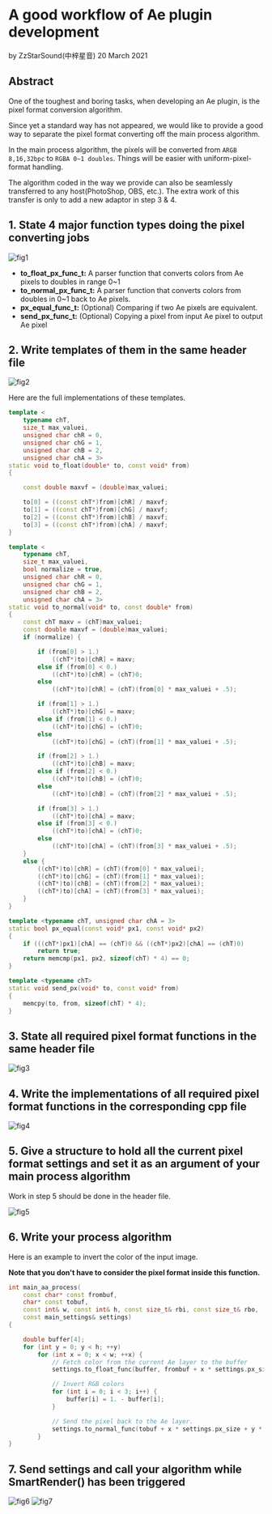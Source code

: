 # A good workflow of Ae plugin development

by ZzStarSound(中梓星音)
20 March 2021

## Abstract 

One of the toughest and boring tasks, when developing an Ae plugin, is the pixel format conversion algorithm. 

Since yet a standard way has not appeared, we would like to provide a good way to separate the pixel format converting off the main process algorithm. 

In the main process algorithm, the pixels will be converted from `ARGB 8,16,32bpc` to `RGBA 0~1 doubles`. Things will be easier with uniform-pixel-format handling. 

The algorithm coded in the way we provide can also be seamlessly transferred to any host(PhotoShop, OBS, etc.). The extra work of this transfer is only to add a new adaptor in step 3 & 4. 

## 1. State 4 major function types doing the pixel converting jobs

![fig1](fig1.png)

- **to_float_px_func_t:** 
A parser function that converts colors from Ae pixels to doubles in range 0~1
- **to_normal_px_func_t:**
A parser function that converts colors from doubles in 0~1 back to Ae pixels. 
- **px_equal_func_t:** (Optional)
Comparing if two Ae pixels are equivalent. 
- **send_px_func_t:** (Optional)
Copying a pixel from input Ae pixel to output Ae pixel


## 2. Write templates of them in the same header file

![fig2](fig2.png)

Here are the full implementations of these templates. 

```cpp
template <
    typename chT,
    size_t max_valuei,
    unsigned char chR = 0,
    unsigned char chG = 1,
    unsigned char chB = 2,
    unsigned char chA = 3>
static void to_float(double* to, const void* from)
{

    const double maxvf = (double)max_valuei;

    to[0] = ((const chT*)from)[chR] / maxvf;
    to[1] = ((const chT*)from)[chG] / maxvf;
    to[2] = ((const chT*)from)[chB] / maxvf;
    to[3] = ((const chT*)from)[chA] / maxvf;
}

template <
    typename chT,
    size_t max_valuei,
    bool normalize = true,
    unsigned char chR = 0,
    unsigned char chG = 1,
    unsigned char chB = 2,
    unsigned char chA = 3>
static void to_normal(void* to, const double* from)
{
    const chT maxv = (chT)max_valuei;
    const double maxvf = (double)max_valuei;
    if (normalize) {

        if (from[0] > 1.)
            ((chT*)to)[chR] = maxv;
        else if (from[0] < 0.)
            ((chT*)to)[chR] = (chT)0;
        else
            ((chT*)to)[chR] = (chT)(from[0] * max_valuei + .5);

        if (from[1] > 1.)
            ((chT*)to)[chG] = maxv;
        else if (from[1] < 0.)
            ((chT*)to)[chG] = (chT)0;
        else
            ((chT*)to)[chG] = (chT)(from[1] * max_valuei + .5);

        if (from[2] > 1.)
            ((chT*)to)[chB] = maxv;
        else if (from[2] < 0.)
            ((chT*)to)[chB] = (chT)0;
        else
            ((chT*)to)[chB] = (chT)(from[2] * max_valuei + .5);

        if (from[3] > 1.)
            ((chT*)to)[chA] = maxv;
        else if (from[3] < 0.)
            ((chT*)to)[chA] = (chT)0;
        else
            ((chT*)to)[chA] = (chT)(from[3] * max_valuei + .5);
    }
    else {
        ((chT*)to)[chR] = (chT)(from[0] * max_valuei);
        ((chT*)to)[chG] = (chT)(from[1] * max_valuei);
        ((chT*)to)[chB] = (chT)(from[2] * max_valuei);
        ((chT*)to)[chA] = (chT)(from[3] * max_valuei);
    }
}

template <typename chT, unsigned char chA = 3>
static bool px_equal(const void* px1, const void* px2)
{
    if (((chT*)px1)[chA] == (chT)0 && ((chT*)px2)[chA] == (chT)0)
        return true;
    return memcmp(px1, px2, sizeof(chT) * 4) == 0;
}

template <typename chT>
static void send_px(void* to, const void* from)
{
    memcpy(to, from, sizeof(chT) * 4);
}

```

## 3. State all required pixel format functions in the same header file

![fig3](fig3.png)


## 4. Write the implementations of all required pixel format functions in the corresponding cpp file

![fig4](fig4.png)

## 5. Give a structure to hold all the current pixel format settings and set it as an argument of your main process algorithm

Work in step 5 should be done in the header file. 

![fig5](fig5.png)


## 6. Write your process algorithm 

Here is an example to invert the color of the input image. 

**Note that you don't have to consider the pixel format inside this function.**

```cpp
int main_aa_process(
    const char* const frombuf,
    char* const tobuf,
    const int& w, const int& h, const size_t& rbi, const size_t& rbo,
    const main_settings& settings)
{

    double buffer[4];
    for (int y = 0; y < h; ++y)
        for (int x = 0; x < w; ++x) {
            // Fetch color from the current Ae layer to the buffer
            settings.to_float_func(buffer, frombuf + x * settings.px_size + y * rbi);

            // Invert RGB colors
            for (int i = 0; i < 3; i++) {
                buffer[i] = 1. - buffer[i];
            }

            // Send the pixel back to the Ae layer.
            settings.to_normal_func(tobuf + x * settings.px_size + y * rbo, buffer);
        }
}
```

## 7. Send settings and call your algorithm while SmartRender() has been triggered

![fig6](fig6.png)
![fig7](fig7.png)
